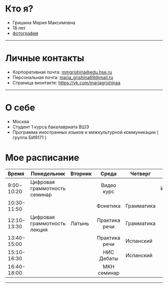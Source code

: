 # Кто я?
- Гришина Мария Максимовна
- 18 лет
- [фотография](https://pp.userapi.com/c841238/v841238571/3f922/y-pkoaFyM3U.jpg)
***********
# Личные контакты
- Корпоративная почта: mmgrishina@edu.hse.ru
- Персональная почта: maria_grishina69@mail.ru
- Страница вконтакте: https://vk.com/mariagrishinaa
**********
# О себе
- Москва
- Студент 1 курса бакалавриата ВШЭ
- Программа иностранных языков и межкультурной коммуникации ( группа БИЯ171 )
 # Мое расписание
| Время | Понедельник | Вторник | Среда | Четверг | Пятница
| :---|---|---|:---:|---|---:| 
| 9:00-10:20| Цифровая граммотность семинар | | Видео курс| | Испанский |
|10:30-11:50| | | Фонетика | Грамматика | |
| 12:10-13:30| Цифровая граммотность лекция | Латынь | Практика речи | Грамматика | ВКБ семинар |
| 13:40-15:00| | | Практика речи | Испанский | | 
| 15:10-16:30| | | НИС Дебаты | Испанский | МКН лекция |
| 16:40-18:00| | | МКН семинар | | ВКБ лекция |
*********
